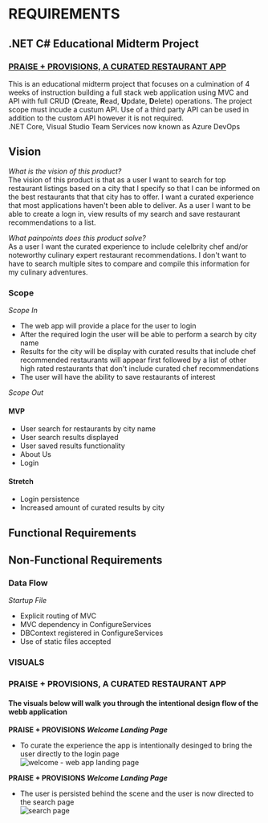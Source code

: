 # REQUIREMENTS

## .NET C# Educational Midterm Project </br>
### [PRAISE + PROVISIONS, A CURATED RESTAURANT APP](https://praiseprovisions.azurewebsites.net/) </br>
This is an educational midterm project that focuses on a culmination of 4 weeks of instruction building a full stack web application using MVC and API with full CRUD (**C**reate, **R**ead, **U**pdate, **D**elete) operations. The project scope must incude a custum API. Use of a third party API can be used in addition to the custom API however it is not required.</br>
.NET Core, Visual Studio Team Services now known as Azure DevOps
</br>

## Vision
_What is the vision of this product?_ </br>
The vision of this product is that as a user I want to search for top restaurant listings based on a city that I specify so that I can be informed on the best restaurants that that city has to offer. I want a curated experience that most applications haven't been able to deliver. As a user I want to be able to create a logn in, view results of my search and save restaurant recommendations to a list.  

_What painpoints does this product solve?_ </br>
As a user I want the curated experience to include celelbrity chef and/or noteworthy culinary expert restaurant recommendations. I don't want to have to search multiple sites to compare and compile this information for my culinary adventures. 

### Scope
_Scope In_
+ The web app will provide a place for the user to login
+ After the required login the user will be able to perform a search by city name
+ Results for the city will be display with curated results that include chef recommended restaurants will appear first followed by a list of other high rated restaurants that don't include curated chef recommendations
+ The user will have the ability to save restaurants of interest 

_Scope Out_


#### MVP
+ User search for restaurants by city name
+ User search results displayed
+ User saved results functionality
+ About Us
+ Login 

#### Stretch
+ Login persistence 
+ Increased amount of curated results by city

## Functional Requirements

## Non-Functional Requirements

### Data Flow
_Startup File_
* Explicit routing of MVC
* MVC dependency in ConfigureServices
* DBContext registered in ConfigureServices
* Use of static files accepted

### VISUALS
### PRAISE + PROVISIONS, A CURATED RESTAURANT APP
#### The visuals below will walk you through the intentional design flow of the webb application
**PRAISE + PROVISIONS _Welcome Landing Page_**
+ To curate the experience the app is intentionally desinged to bring the user directly to the login page</br>
![welcome - web app landing page](https://user-images.githubusercontent.com/39015829/48316137-73788980-e594-11e8-9c7d-5ed8dc3bf250.jpg)

**PRAISE + PROVISIONS _Welcome Landing Page_**
+ The user is persisted behind the scene and the user is now directed to the search page</br>
![search page](https://user-images.githubusercontent.com/39015829/48316552-2d262900-e59a-11e8-86fe-410fd4486dd7.jpg)

